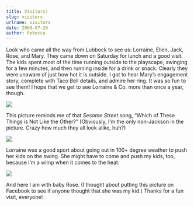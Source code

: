 ```yaml
---
title: Visitors!
slug: visitors
urlname: visitors
date: 2009-07-26
author: Rebecca
---
```

Look who came all the way from Lubbock to see us: Lorraine, Ellen, Jack, Rose,
and Mary. They came down on Saturday for lunch and a good visit. The kids spent
most of the time running outside to the playscape, swinging for a few minutes,
and then running inside for a drink or snack. Clearly they were unaware of just
how hot it is outside. I got to hear Mary&#x02bc;s engagement story, complete
with Taco Bell details, and admire her ring. It was so fun to see them! I hope
that we get to see Lorraine &amp; Co. more than once a year, though.

<img src="{static}/images/2009-07-25-visitors-01.jpg" class="img-fluid">

This picture reminds me of that _Sesame Street_ song, &ldquo;Which of These
Things is Not Like the Other?&rdquo; (Obviously, I&#x02bc;m the only non-Jackson
in the picture. Crazy how much they all look alike, huh?)

<img src="{static}/images/2009-07-25-visitors-02.jpg" class="img-fluid">

Lorraine was a good sport about going out in 100+ degree weather to push her
kids on the swing. She might have to come and push my kids, too, because
I&#x02bc;m a wimp when it comes to the heat.

<img src="{static}/images/2009-07-25-visitors-03.jpg" class="img-fluid">

And here I am with baby Rose. (I thought about putting this picture on Facebook
to see if anyone thought that she was my kid.) Thanks for a fun visit, everyone!
